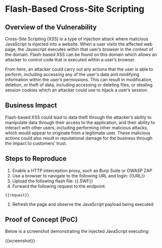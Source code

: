 # Flash-Based Cross-Site Scripting

## Overview of the Vulnerability

Cross-Site Scripting (XSS) is a type of injection attack where malicious JavaScript is injected into a website. When a user visits the affected web page, the Javascript executes within that user’s browser in the context of the domain. Flash-based XSS can be found on this domain which allows an attacker to control code that is executed within a user’s browser.

From here, an attacker could carry out any actions that the user is able to perform, including accessing any of the user's data and modifying information within the user’s permissions. This can result in modification, deletion, or theft of data, including accessing or deleting files, or stealing session cookies which an attacker could use to hijack a user’s session.
  
## Business Impact

Flash-based XSS could lead to data theft through the attacker’s ability to manipulate data through their access to the application, and their ability to interact with other users, including performing other malicious attacks, which would appear to originate from a legitimate user. These malicious actions could also result in reputational damage for the business through the impact to customers’ trust.

## Steps to Reproduce

1. Enable a HTTP interception proxy, such as Burp Suite or OWASP ZAP
1. Use a browser to navigate to the following URL and login: {{URL}}
1. Upload the following flash file: {{.SWF}}
1. Forward the following request to the endpoint:

```HTTP
{{request}}
```

1. Refresh the page and observe the JavaScript payload being executed

## Proof of Concept (PoC)

Below is a screenshot demonstrating the injected JavaScript executing:

{{screenshot}}
